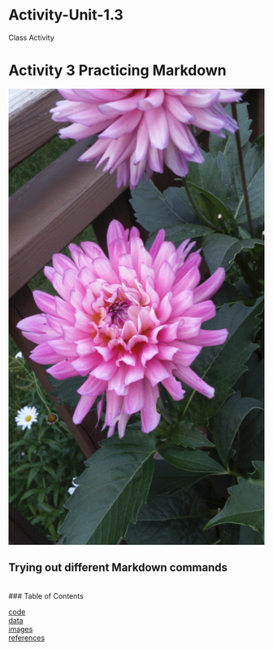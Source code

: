 # Activity-Unit-1.3
Class Activity
<br>
# Activity 3 Practicing Markdown
![Flowers](DSC_0003.jpg)
<br>
## Trying out different Markdown commands
<br>
### Table of Contents

[code](code) <br>
[data](data) <br>
[images](images) <br>
[references](references)<br>
